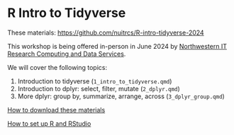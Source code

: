 # R Intro to Tidyverse 

These materials: https://github.com/nuitrcs/R-intro-tidyverse-2024

This workshop is being offered in-person in June 2024 by [Northwestern IT Research Computing and Data Services](https://www.it.northwestern.edu/departments/it-services-support/research/).

We will cover the following topics:

1. Introduction to tidyverse (`1_intro_to_tidyverse.qmd`)
2. Introduction to dplyr: select, filter, mutate (`2_dplyr.qmd`)
3. More dplyr: group by, summarize, arrange, across (`3_dplyr_group.qmd`)

[How to download these materials](https://sites.northwestern.edu/researchcomputing/resources/downloading-from-github/)

[How to set up R and RStudio](https://sites.northwestern.edu/researchcomputing/resources/r-and-rstudio/)
